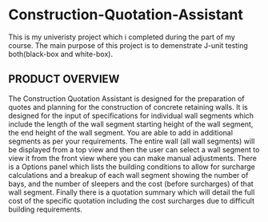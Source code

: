 # Construction-Quotation-Assistant

This is my univeristy project which i completed during the part of my course. The main purpose of this project is to demenstrate J-unit testing both(black-box and white-box).



PRODUCT OVERVIEW
----------------------
The Construction Quotation Assistant is designed for the preparation of quotes and planning for the construction of 
concrete retaining walls. It is designed for the input of specifications for individual wall segments which include
the length of the wall segment starting height of the wall segment, the end height of the wall segment. You are able
to add in additional segments as per your requirements. The entire wall (all wall segments) will be displayed from a
top view and then the user can select a wall segment to view it from the front view where you can make manual
adjustments. There is a Options panel which lists the building conditions to allow for surcharge calculations and a 
breakup of each wall segment showing the number of bays, and the number of sleepers and the cost (before surcharges)
of that wall segment. Finally there is a quotation summary which will detail the full cost of the specific quotation
including the cost surcharges due to difficult building requirements.
